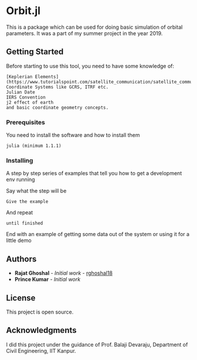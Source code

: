 # Orbit.jl

This is a package which can be used for doing basic simulation of orbital parameters. It was a part of
my summer project in the year 2019.

## Getting Started

Before starting to use this tool, you need to have some knowledge of:

```
[Keplerian Elements](https://www.tutorialspoint.com/satellite_communication/satellite_communication_orbital_mechanics.htm)
Coordinate Systems like GCRS, ITRF etc.
Julian Date
IERS Convention
j2 effect of earth
and basic coordinate geometry concepts.
```

### Prerequisites

You need to install the software and how to install them

```
julia (minimum 1.1.1)
```

### Installing

A step by step series of examples that tell you how to get a development env running

Say what the step will be

```
Give the example
```

And repeat

```
until finished
```

End with an example of getting some data out of the system or using it for a little demo

## Authors

* **Rajat Ghoshal** - *Initial work* - [rghoshal18](https://github.com/rghoshal18)
* **Prince Kumar** - *Initial work*


## License

This project is open source.

## Acknowledgments

I did this project under the guidance of Prof. Balaji Devaraju, Department of Civil Engineering, IIT Kanpur.
